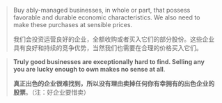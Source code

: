 > Buy ably-managed businesses, in whole or part, that possess favorable and durable economic characteristics. We also need to make these purchases at sensible prices.
>
> 我们会投资运营良好的企业，全额收购或者买入它们的部分股份。这些企业具有良好和持续的竞争优势，当然我们也需要在合理的价格买入它们。

> **Truly good businesses are exceptionally hard to find. Selling any you are lucky enough to own makes no sense at all**.
>
> **真正出色的企业很难找到，所以没有理由卖掉任何你有幸拥有的出色企业的股票**。（注：好企业要惜卖）
